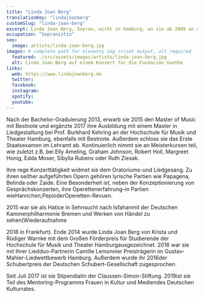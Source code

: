 ```yaml
---
title: "Linda Joan Berg"
translationKey: "lindajoanberg"
customSlug: "linda-joan-berg"
excerpt: Linda Joan Berg, Sopran, wirkt in Hamburg, wo sie ab 2009 an der staatlichen Hochschule für Musik und Theater bei Prof. Jörn Dopfer Gesang studierte.
occupation: "Sopranistin"
seo:
  image: artists/linda-joan-berg.jpg
images: # complete path for eleventy img srcset output, alt required
  featured: ./src/assets/images/artists/linda-joan-berg.jpg
  alt: Linda Joan Berg auf einem Konzert für die Fundación Goethe
links:
  web: https://www.lindajoanberg.de
  twitter:
  facebook:
  instagram:
  spotify:
  youtube:
---
```


Nach der Bachelor-Graduierung 2013, erwarb sie 2015 den Master of Music mit Bestnote und ergänzte 2017 ihre Ausbildung mit einem Master in Liedgestaltung bei Prof. Burkhard Kehring an der Hochschule für Musik und Theater Hamburg, ebenfalls mit Bestnote. Außerdem schloss sie das Erste Staatsexamen im Lehramt ab. Kontinuierlich nimmt sie an Meisterkursen teil, wie zuletzt z.B. bei Elly Ameling, Graham Johnson, Robert Holl, Margreet Honig, Edda Moser, Sibylla Rubens oder Ruth Ziesak.

Ihre rege Konzerttätigkeit widmet sie dem Oratoriums-und Liedgesang. Zu ihren seither aufgeführten Opern gehören lyrische Partien wie Papagena, Belinda oder Zaide. Eine Besonderheit ist, neben der Konzeptionierung von Gesprächskonzerten, ihre Operettenerfahrung–in Partien wieHannchen,PepioderOperetten-Revuen.

2015 war sie als Hatice in Sehnsucht nach Isfahanmit der Deutschen Kammerphilharmonie Bremen und Werken von Händel zu sehen(Wiederaufnahme

2018 in Frankfurt). Ende 2014 wurde Linda Joan Berg von Krista und Rüdiger Warnke mit dem Großen Förderpreis für Studierende der Hochschule für Musik und Theater Hamburgausgezeichnet. 2016 war sie mit Ihrer Liedduo-Partnerin Camille Lemonnier Preisträgerin im Gustav-Mahler-Liedwettbewerb Hamburg. Außerdem wurde ihr 2016der Schubertpreis der Deutschen Schubert-Gesellschaft zugesprochen.

Seit Juli 2017 ist sie Stipendiatin der Claussen-Simon-Stiftung. 2019ist sie Teil des Mentoring-Programms Frauen in Kultur und Mediendes Deutschen Kulturrates.
